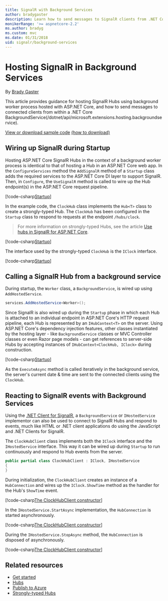 ```yaml
---
title: SignalR with Background Services
author: bradygaster
description: Learn how to send messages to SignalR clients from .NET Core BackgroundService classes.
monikerRange: '>= aspnetcore-2.2'
ms.author: bradyg
ms.custom: mvc
ms.date: 01/31/2018
uid: signalr/background-services
---
```

# Hosting SignalR in Background Services

By [Brady Gaster](https://twitter.com/bradygaster)

This article provides guidance for hosting SignalR Hubs using background worker process hosted with ASP.NET Core, and how to send messages to connected clients from within a .NET Core BackgroundService(/dotnet/api/microsoft.extensions.hosting.backgroundservice).

[View or download sample code](https://github.com/aspnet/Docs/tree/master/aspnetcore/signalr/background-services/sample/) [(how to download)](xref:index#how-to-download-a-sample)

## Wiring up SignalR during Startup

Hosting ASP.NET Core SignalR Hubs in the context of a background worker process is identical to that of hosting a Hub in an ASP.NET Core web app. In the `ConfigureServices` method the `AddSignalR` method of a `Startup` class adds the required services to the ASP.NET Core DI layer to support SignalR. Then, in `Configure`, the `UseSignalR` method is called to wire up the Hub endpoint(s) in the ASP.NET Core request pipeline.

[!code-csharp[Startup](background-service/sample/Server/Startup.cs?name=Startup)]

In the example code, the `ClockHub` class implements the `Hub<T>` class to create a strongly-typed Hub. The `ClockHub` has been configured in the `Startup` class to respond to requests at the endpoint `/hubs/clock`.

> For more information on strongly-typed Hubs, see the article [Use hubs in SignalR for ASP.NET Core](/aspnet/core/signalr/hubs?view=aspnetcore-2.2#strongly-typed-hubs).

[!code-csharp[Startup](background-service/sample/Server/ClockHub.cs?name=ClockHub)]

The interface used by the strongly-typed `ClockHub` is the `IClock` interface.

[!code-csharp[Startup](background-service/sample/HubServiceInterfaces/IClock.cs?name=IClock)]

## Calling a SignalR Hub from a background service

During startup, the `Worker` class, a `BackgroundService`, is wired up using `AddHostedService`.

```csharp
services.AddHostedService<Worker>();
```

Since SignalR is also wired up during the `Startup` phase in which each Hub is attached to an individual endpoint in ASP.NET Core's HTTP request pipeline, each Hub is represented by an `IHubContext<T>` on the server. Using ASP.NET Core's dependency injection features, other classes instantiated by the hosting layer - like `BackgroundService` classes or MVC Controller classes or even Razor page models - can get references to server-side Hubs by accepting instances of  `IHubContext<ClockHub, IClock>` during construction.

[!code-csharp[Startup](background-service/sample/Server/Worker.cs?name=Worker)]

As the `ExecuteAsync` method is called iteratively in the background service, the server's current date & time are sent to the connected clients using the `ClockHub`.

## Reacting to SignalR events with Background Services

Using the [.NET Client for SignalR](/aspnet/core/signalr/dotnet-client), a `BackgroundService` or `IHostedService` implementor can also be used to connect to SignalR Hubs and respond to events, much like HTML or .NET client applications do using the JavaScript and .NET Clients for SignalR.

The `ClockHubClient` class implements both the `IClock` interface and the `IHostedService` interface. This way it can be wired up during `Startup` to run continuously and respond to Hub events from the server. 

```csharp
public partial class ClockHubClient : IClock, IHostedService
{
}
```

During initialization, the `ClockHubClient` creates an instance of a `HubConnection` and wires up the `IClock.ShowTime` method as the handler for the Hub's `ShowTime` event.

[!code-csharp[The ClockHubClient constructor](background-service/sample/Clients.ConsoleTwo/ClockHubClient.cs?name=ClockHubClientCtor)]

In the `IHostedService.StartAsync` implementation, the `HubConnection` is started asynchronously.

[!code-csharp[The ClockHubClient constructor](background-service/sample/Clients.ConsoleTwo/ClockHubClient.cs?name=StartAsync)]

During the `IHostedService.StopAsync` method, the `HubConnection` is disposed of asynchronously.

[!code-csharp[The ClockHubClient constructor](background-service/sample/Clients.ConsoleTwo/ClockHubClient.cs?name=StopAsync)]

## Related resources

* [Get started](xref:tutorials/signalr)
* [Hubs](xref:signalr/hubs)
* [Publish to Azure](xref:signalr/publish-to-azure-web-app)
* [Strongly-typed Hubs](/aspnet/core/signalr/hubs?view=aspnetcore-2.2#strongly-typed-hubs)